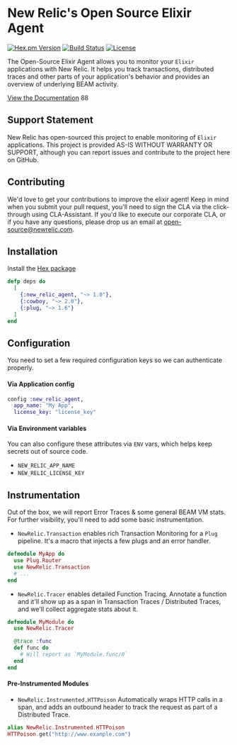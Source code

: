 # New Relic's Open Source Elixir Agent

[![Hex.pm Version](https://img.shields.io/hexpm/v/new_relic_agent.svg)](https://hex.pm/packages/new_relic_agent)
[![Build Status](https://travis-ci.org/newrelic/elixir_agent.svg?branch=master)](https://travis-ci.org/newrelic/elixir_agent)
[![License](https://img.shields.io/badge/license-Apache%202-blue.svg)](https://github.com/newrelic/elixir_agent/blob/master/LICENSE)

The Open-Source Elixir Agent allows you to monitor your `Elixir` applications with New Relic. It helps you track transactions, distributed traces and other parts of your application's behavior and provides an overview of underlying BEAM activity.

[View the Documentation](https://hexdocs.pm/new_relic_agent)
88
## Support Statement

New Relic has open-sourced this project to enable monitoring of `Elixir` applications. This project is provided AS-IS WITHOUT WARRANTY OR SUPPORT, although you can report issues and contribute to the project here on GitHub.

## Contributing
We'd love to get your contributions to improve the elixir agent! Keep in mind when you submit your pull request, you'll need to sign the CLA via the click-through using CLA-Assistant. If you'd like to execute our corporate CLA, or if you have any questions, please drop us an email at [open-source@newrelic.com](mailto:open-source@newrelic.com). 

## Installation

Install the [Hex package](https://hex.pm/packages/new_relic_agent)

```elixir
defp deps do
  [
    {:new_relic_agent, "~> 1.0"},
    {:cowboy, "~> 2.0"},
    {:plug, "~> 1.6"}
  ]
end
```

## Configuration

You need to set a few required configuration keys so we can authenticate properly.

#### Via Application config

```elixir
config :new_relic_agent,
  app_name: "My App",
  license_key: "license_key"
```

#### Via Environment variables

You can also configure these attributes via `ENV` vars, which helps keep secrets out of source code.

* `NEW_RELIC_APP_NAME`
* `NEW_RELIC_LICENSE_KEY`

## Instrumentation

Out of the box, we will report Error Traces & some general BEAM VM stats. For further visibility, you'll need to add some basic instrumentation.

* `NewRelic.Transaction` enables rich Transaction Monitoring for a `Plug` pipeline. It's a macro that injects a few plugs and an error handler.

```elixir
defmodule MyApp do
  use Plug.Router
  use NewRelic.Transaction
  # ...
end
```

* `NewRelic.Tracer` enables detailed Function Tracing. Annotate a function and it'll show up as a span in Transaction Traces / Distributed Traces, and we'll collect aggregate stats about it.

```elixir
defmodule MyModule do
  use NewRelic.Tracer

  @trace :func
  def func do
    # Will report as `MyModule.func/0`
  end
end
```

#### Pre-Instrumented Modules

* `NewRelic.Instrumented.HTTPoison` Automatically wraps HTTP calls in a span, and adds an outbound header to track the request as part of a Distributed Trace.

```elixir
alias NewRelic.Instrumented.HTTPoison
HTTPoison.get("http://www.example.com")
```
